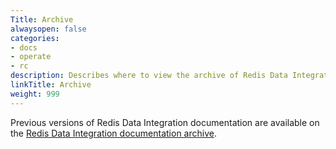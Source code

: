 ```yaml
---
Title: Archive
alwaysopen: false
categories:
- docs
- operate
- rc
description: Describes where to view the archive of Redis Data Integration documentation.
linkTitle: Archive
weight: 999
---
```


Previous versions of Redis Data Integration documentation are available on the [Redis Data Integration documentation archive](https://docs.redis.com/rdi-preview/rdi/).  
